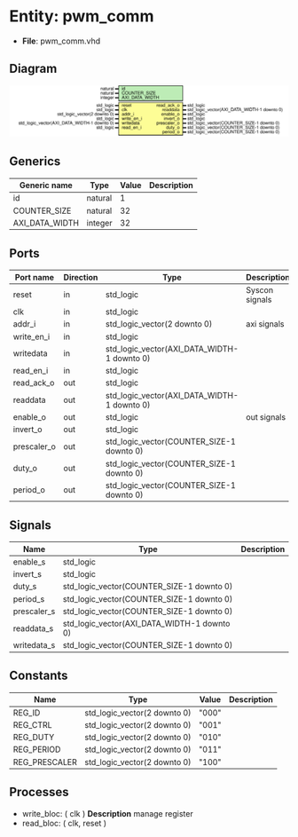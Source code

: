 # Entity: pwm_comm

- **File**: pwm_comm.vhd
## Diagram

![Diagram](pwm_comm.svg "Diagram")
## Generics

| Generic name   | Type    | Value | Description |
| -------------- | ------- | ----- | ----------- |
| id             | natural | 1     |             |
| COUNTER_SIZE   | natural | 32    |             |
| AXI_DATA_WIDTH | integer | 32    |             |
## Ports

| Port name   | Direction | Type                                        | Description    |
| ----------- | --------- | ------------------------------------------- | -------------- |
| reset       | in        | std_logic                                   | Syscon signals |
| clk         | in        | std_logic                                   |                |
| addr_i      | in        | std_logic_vector(2 downto 0)                | axi signals    |
| write_en_i  | in        | std_logic                                   |                |
| writedata   | in        | std_logic_vector(AXI_DATA_WIDTH-1 downto 0) |                |
| read_en_i   | in        | std_logic                                   |                |
| read_ack_o  | out       | std_logic                                   |                |
| readdata    | out       | std_logic_vector(AXI_DATA_WIDTH-1 downto 0) |                |
| enable_o    | out       | std_logic                                   | out signals    |
| invert_o    | out       | std_logic                                   |                |
| prescaler_o | out       | std_logic_vector(COUNTER_SIZE-1 downto 0)   |                |
| duty_o      | out       | std_logic_vector(COUNTER_SIZE-1 downto 0)   |                |
| period_o    | out       | std_logic_vector(COUNTER_SIZE-1 downto 0)   |                |
## Signals

| Name        | Type                                        | Description |
| ----------- | ------------------------------------------- | ----------- |
| enable_s    | std_logic                                   |             |
|  invert_s   | std_logic                                   |             |
| duty_s      | std_logic_vector(COUNTER_SIZE-1 downto 0)   |             |
| period_s    | std_logic_vector(COUNTER_SIZE-1 downto 0)   |             |
| prescaler_s | std_logic_vector(COUNTER_SIZE-1 downto 0)   |             |
| readdata_s  | std_logic_vector(AXI_DATA_WIDTH-1 downto 0) |             |
| writedata_s | std_logic_vector(COUNTER_SIZE-1 downto 0)   |             |
## Constants

| Name          | Type                         | Value  | Description |
| ------------- | ---------------------------- | ------ | ----------- |
| REG_ID        | std_logic_vector(2 downto 0) |  "000" |             |
| REG_CTRL      | std_logic_vector(2 downto 0) |  "001" |             |
| REG_DUTY      | std_logic_vector(2 downto 0) |  "010" |             |
| REG_PERIOD    | std_logic_vector(2 downto 0) |  "011" |             |
| REG_PRESCALER | std_logic_vector(2 downto 0) |  "100" |             |
## Processes
- write_bloc: ( clk )
**Description**
 manage register 
- read_bloc: ( clk, reset )
